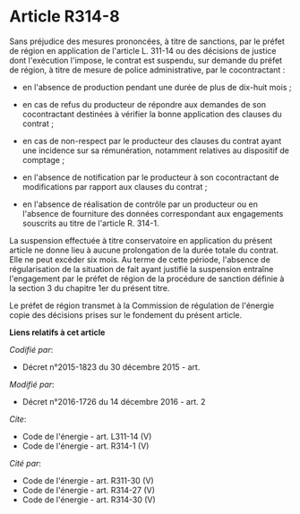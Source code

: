 # Article R314-8

Sans préjudice des mesures prononcées, à titre de sanctions, par le préfet de région en application de l'article L. 311-14 ou
des décisions de justice dont l'exécution l'impose, le contrat est suspendu, sur demande du préfet de région, à titre de
mesure de police administrative, par le cocontractant :

- en l'absence de production pendant une durée de plus de dix-huit mois ;

- en cas de refus du producteur de répondre aux demandes de son cocontractant destinées à vérifier la bonne application des
clauses du contrat ;

- en cas de non-respect par le producteur des clauses du contrat ayant une incidence sur sa rémunération, notamment relatives
au dispositif de comptage ;

- en l'absence de notification par le producteur à son cocontractant de modifications par rapport aux clauses du contrat ;

- en l'absence de réalisation de contrôle par un producteur ou en l'absence de fourniture des données correspondant aux
engagements souscrits au titre de l'article R. 314-1. 

La suspension effectuée à titre conservatoire en application du présent article ne donne lieu à aucune prolongation de la
durée totale du contrat. Elle ne peut excéder six mois. Au terme de cette période, l'absence de régularisation de la
situation de fait ayant justifié la suspension entraîne l'engagement par le préfet de région de la procédure de sanction
définie à la section 3 du chapitre 1er du présent titre. 

Le préfet de région transmet à la Commission de régulation de l'énergie copie des décisions prises sur le fondement du
présent article.

**Liens relatifs à cet article**

_Codifié par_:

  - Décret n°2015-1823 du 30 décembre 2015 - art.

_Modifié par_:

  - Décret n°2016-1726 du 14 décembre 2016 - art. 2

_Cite_:

  - Code de l'énergie - art. L311-14 (V)
  - Code de l'énergie - art. R314-1 (V)

_Cité par_:

  - Code de l'énergie - art. R311-30 (V)
  - Code de l'énergie - art. R314-27 (V)
  - Code de l'énergie - art. R314-30 (V)
